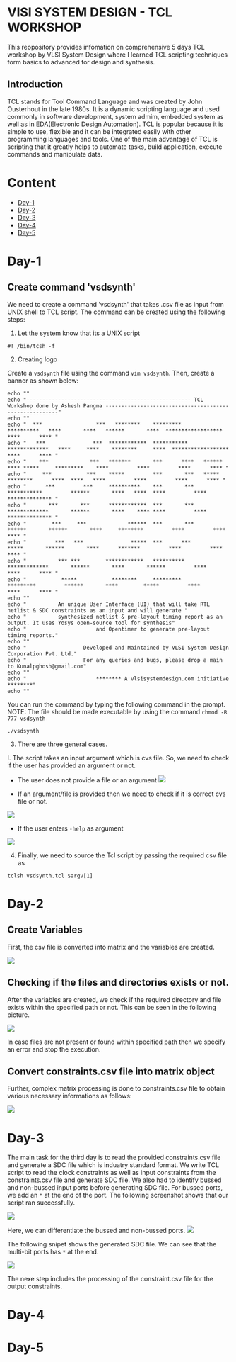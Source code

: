 # VlSI SYSTEM DESIGN - TCL WORKSHOP

This reopository provides infomation on comprehensive 5 days TCL workshop by VLSI System Design where I learned TCL scripting techniques form basics to advanced for design and synthesis.

## Introduction

TCL stands for Tool Command Language and was created by John Ousterhout in the late 1980s. It is a dynamic scripting language and used commonly in software development, system admim, embedded system as well as in EDA(Electronic Design Automation). TCL is popular because it is simple to use, flexible and it can be integrated easily with other programming languages and tools. One of the main advantage of TCL is scripting that it greatly helps to automate tasks, build application, execute commands and manipulate data.

# Content

- [Day-1](#Day-1)
- [Day-2](#Day-2)
- [Day-3](#Day-3)
- [Day-4](#Day-4)
- [Day-5](#Day-5)

# Day-1

## Create command 'vsdsynth' 

We need to create a command 'vsdsynth' that takes .csv file as input from UNIX shell to TCL script. The command can be created using the following steps:
1. Let the system know that its a UNIX script

` #! /bin/tcsh -f `

2. Creating logo

Create a `vsdsynth` file using the command `vim vsdsynth`. Then, create a banner as shown below:
```
echo ""
echo "---------------------------------------------------- TCL Workshop done by Ashesh Pangma -------------------------------------------------------"
echo ""
echo "  ***                 ***   ********    *********         **********   ****       ****   ******       ****  ******************  ****      **** "
echo "   ***               ***  ************  ***********     *************   ****     ****    ********     ****  ******************  ****      **** "
echo "    ***             ***   *******       ***      ****   ******            **** *****     *********    ****         ****         ****      **** "
echo "     ***           ***    *****         ***       ***   *****              ********      ****  ****   ****         ****         ****      **** "
echo "      ***         ***     **********    ***       ***   ***********         ******       ****   ****  ****         ****         ************** "
echo "       ***       ***      ************  ***       ***   *************       ******       ****    **** ****         ****         ************** "
echo "        ***     ***             ******  ***       ***          ******       ******       ****     ********         ****         ****      **** "
echo "         ***   ***               *****  ***      ***            *****       ******       ****      *******         ****         ****      **** "
echo "          *** ***        ************   **********      *************       ******       ****       ******         ****         ****      **** "
echo "           *****           ********     *********         *********         ******       ****        *****         ****         ****      **** "
echo ""
echo "			An unique User Interface (UI) that will take RTL netlist & SDC constraints as an input and will generate "
echo "			synthesized netlist & pre-layout timing report as an output. It uses Yosys open-source tool for synthesis"
echo "						and Opentimer to generate pre-layout timing reports."
echo ""
echo "					Developed and Maintained by VLSI System Design Corporation Pvt. Ltd."
echo "					For any queries and bugs, please drop a main to Kunalpghosh@gmail.com"
echo ""
echo "						******** A vlsisystemdesign.com initiative ********"
echo ""
```

You can run the command by typing the following command in the prompt. NOTE: The file should be made executable by using the command `chmod -R 777 vsdsynth`

`./vsdsynth`



3. There are three general cases. 

I. The script takes an input argument which is cvs file. So, we need to check if the user has provided an argument or not. 
* The user does not provide a file or an argument
![](images/1_1.1.png)

* If an argument/file is provided then we need to check if it is correct cvs file or not.

![](images/1_1.2.png)

* If the user enters `-help` as argument

![](images/1_1.3.png)

4. Finally, we need to source the Tcl script by passing the required csv file as
```
tclsh vsdsynth.tcl $argv[1]
```

# Day-2

## Create Variables
First, the csv file is converted into matrix and the variables are created. 

![](images/2_2.1.png)

## Checking if the files and directories exists or not.

After the variables are created, we check if the required directory and file exists within the specified path or not. This can be seen in the following picture.

![](images/2_2.2.png)

In case files are not present or found within specified path then we specify an error and stop the execution.

## Convert constraints.csv file into matrix object

Further, complex matrix processing is done to constraints.csv file to obtain various necessary informations as follows:

![](images/2_2.3.png)


# Day-3

The main task for the third day is to read the provided constraints.csv file and generate a SDC file which is induatry standard format. We write TCL script to read the clock constraints as well as input constraints from the constraints.csv file and generate SDC file. 
We also had to identify bussed and non-bussed input ports before generating SDC file. For bussed ports, we add an `*` at the end of the port. The following screenshot shows that our script ran successfully.

![](images/2_3.1.png)

Here, we can differentiate the bussed and non-bussed ports.
![](images/2_3.2.png)

The following snipet shows the generated SDC file. We can see that the multi-bit ports has `*` at the end.

![](images/3_3.3.png)

The nexe step includes the processing of the constraint.csv file for the output constraints.

# Day-4
# Day-5

